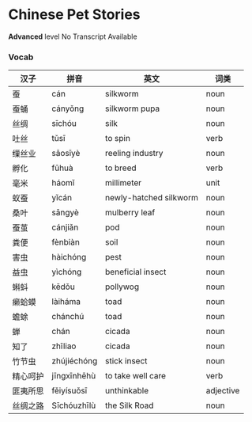 # Chinese Pet Stories
**Advanced** level
No Transcript Available
### Vocab
|汉子|拼音|英文|词类|
|----|----|----|----|
|蚕|cán|silkworm|noun|
|蚕蛹|cányǒng|silkworm pupa|noun|
|丝绸|sīchóu|silk|noun|
|吐丝|tǔsī|to spin|verb|
|缫丝业|sāosīyè|reeling industry|noun|
|孵化|fūhuà|to breed|verb|
|毫米|háomǐ|millimeter|unit|
|蚁蚕|yǐcán|newly-hatched silkworm|noun|
|桑叶|sāngyè|mulberry leaf|noun|
|蚕茧|cánjiǎn|pod|noun|
|粪便|fènbiàn|soil|noun|
|害虫|hàichóng|pest|noun|
|益虫|yìchóng|beneficial insect|noun|
|蝌蚪|kēdǒu|pollywog|noun|
|癞蛤蟆|làiháma|toad|noun|
|蟾蜍|chánchú|toad|noun|
|蝉|chán|cicada|noun|
|知了|zhīliao|cicada|noun|
|竹节虫|zhújiéchóng|stick insect|noun|
|精心呵护|jīngxīnhēhù|to take well care|verb|
|匪夷所思|fěiyísuǒsī|unthinkable|adjective|
|丝绸之路|Sīchóuzhīlù|the Silk Road|noun|